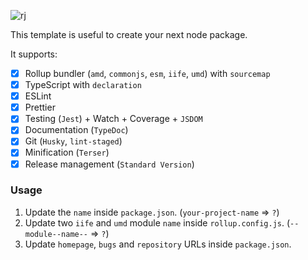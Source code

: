![rj](https://user-images.githubusercontent.com/8418700/142705105-4532be3d-fdc8-47e7-add2-2c9576214a23.jpg)

This template is useful to create your next node package.

It supports:

- [x] Rollup bundler (`amd`, `commonjs`, `esm`, `iife`, `umd`) with `sourcemap`
- [x] TypeScript with `declaration`
- [x] ESLint
- [x] Prettier
- [x] Testing (`Jest`) + Watch + Coverage + `JSDOM`
- [x] Documentation (`TypeDoc`)
- [x] Git (`Husky`, `lint-staged`)
- [x] Minification (`Terser`)
- [x] Release management (`Standard Version`)

### Usage

1. Update the `name` inside `package.json`. (`your-project-name` => `?`)
2. Update two `iife` and `umd` module `name` inside `rollup.config.js`. (`--module--name--` => `?`)
3. Update `homepage`, `bugs` and `repository` URLs inside `package.json`.
